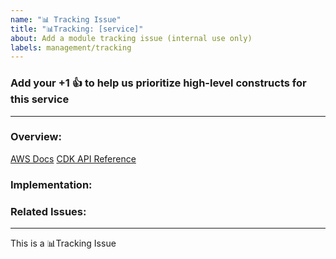 ```yaml
---
name: "📊 Tracking Issue"
title: "📊Tracking: [service]"
about: Add a module tracking issue (internal use only)
labels: management/tracking
---
```


### Add your +1 👍  to help us prioritize high-level constructs for this service
--- 

### Overview:
<!-- 
Summary of the service (leverage the service’s product page for the text) and a link to the relevant AWS Docs. 
This should be the same text that we put at the top of the package’s README.md. Also include a link to the 
service’s CDK Construct Library API reference page.
-->






[AWS Docs](url)  <!-- replace `url` with link to the relevant AWS Docs -->
[CDK API Reference](url) <!-- replace `url` with link to the service's CDK API reference -->


### Implementation:
<!-- 
Checklist of use cases, constructs, features (such as grant methods) that will ship in this package 
(not required until the issue is added to the public roadmap)
- [ ] 
- [ ]
-->






### Related Issues:
<!-- 
e.g. checklist of links to feature requests, bugs, and PRs that are in scope for GA release of this module 
(not required until the issues is added to the public roadmap)
- [ ] 
- [ ]
-->






<!-- 
Labels to add:
    - package/[name] (create new labels if they don’t already exist)
    - status/needs-design (if cfn-only)
    - management/roadmap (when added to the roadmap)
    - status/in-progress (when added to “working on it” column of the roadmap)
-->
--- 
This is a  📊Tracking Issue

